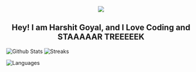 <div id="header" align="center">
  <img src="https://media.giphy.com/media/bKnEnd65zqxfq/giphy.gif">
</div>
<h2 align="center">Hey! I am Harshit Goyal, and I Love Coding and STAAAAAR TREEEEEK</h2>

![Github Stats](https://github-readme-stats-git-masterrstaa-rickstaa.vercel.app/api?username=goyalharshit79&theme=dark)
![Streaks](https://github-readme-streak-stats.herokuapp.com/?user=goyalharshit79&theme=dark)

![Languages](https://github-readme-stats.vercel.app/api/top-langs/?username=goyalharshit79&theme=dark)
<!-- - 👋 Hi, I’m @goyalharshit79
- 👀 I’m interested in learning web and desktop development
- 📫 How to reach me - goyalharshit79@gmail.com -->

<!---
goyalharshit79/goyalharshit79 is a ✨ special ✨ repository because its `README.md` (this file) appears on your GitHub profile.
You can click the Preview link to take a look at your changes.
--->
